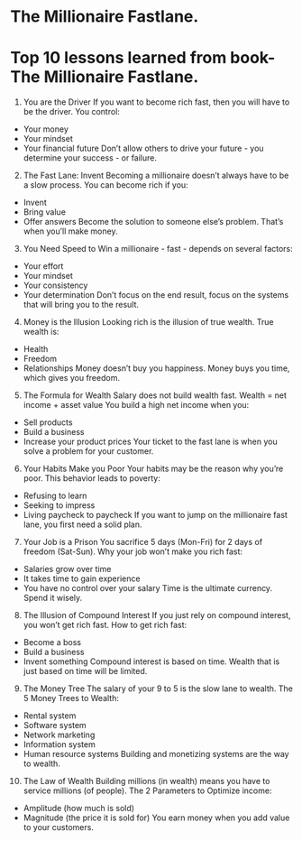 # The Millionaire Fastlane.

# Top 10  lessons  learned from book-The Millionaire Fastlane.

1. You are the Driver
  If you want to become rich fast, then you will have to be the driver. You control:
  - Your money
  - Your mindset
  - Your financial future
  Don’t allow others to drive your future - you determine your success - or failure.

2. The Fast Lane:
  Invent Becoming a millionaire doesn’t always have to be a slow process. You can become rich if you:
  - Invent
  - Bring value
  - Offer answers
  Become the solution to someone else’s problem. That’s when you’ll make money.

3. You Need Speed to Win
   a millionaire - fast - depends on several factors:
  - Your effort
  - Your mindset
  - Your consistency
  - Your determination
  Don’t focus on the end result, focus on the systems that will bring you to the result.

4. Money is the Illusion
    Looking rich is the illusion of true wealth. True wealth is:
  - Health
  - Freedom
  - Relationships
  Money doesn’t buy you happiness. Money buys you time, which gives you freedom.

5. The Formula for Wealth
  Salary does not build wealth fast.
  Wealth = net income + asset value
  You build a high net income when you:
  - Sell products
  - Build a business
  - Increase your product prices
  Your ticket to the fast lane is when you solve a problem for your customer.

6. Your Habits Make you Poor
  Your habits may be the reason why you’re poor. This behavior leads to poverty:
  - Refusing to learn
  - Seeking to impress
  - Living paycheck to paycheck
  If you want to jump on the millionaire fast lane, you first need a solid plan.

7. Your Job is a Prison
  You sacrifice 5 days (Mon-Fri) for 2 days of freedom (Sat-Sun). Why your job won’t make you rich fast:
  - Salaries grow over time
  - It takes time to gain experience
  - You have no control over your salary
  Time is the ultimate currency. Spend it wisely.

8. The Illusion of Compound Interest
  If you just rely on compound interest, you won’t get rich fast. How to get rich fast:
  - Become a boss
  - Build a business
  - Invent something
  Compound interest is based on time. Wealth that is just based on time will be limited.

9. The Money Tree
  The salary of your 9 to 5 is the slow lane to wealth. The 5 Money Trees to Wealth:
  - Rental system
  - Software system
  - Network marketing
  - Information system
   - Human resource systems
  Building and monetizing systems are the way to wealth.

10. The Law of Wealth
  Building millions (in wealth) means you have to service millions (of people). The 2 Parameters to Optimize   income:
  - Amplitude (how much is sold)
  - Magnitude (the price it is sold for)
  You earn money when you add value to your customers.